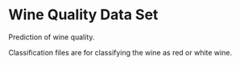 # Wine Quality Data Set
 Prediction of wine quality.

Classification files are for classifying the wine as red or white wine.
